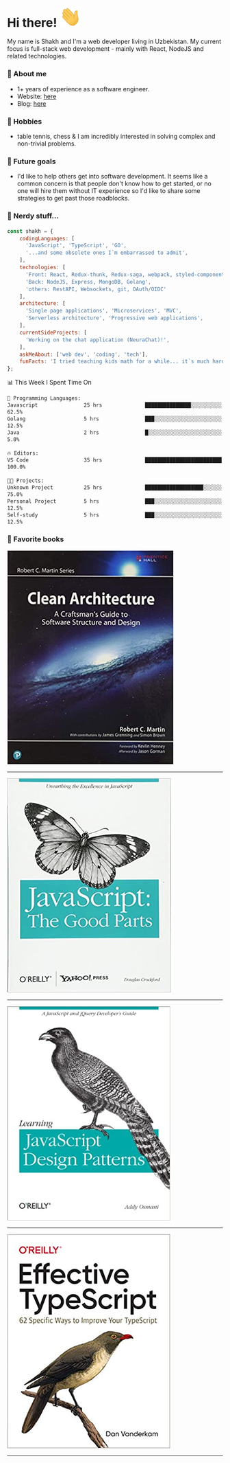 # Hi there! <img src="images/wave.gif" width="50px">

My name is Shakh and I'm a web developer living in Uzbekistan. My current focus is full-stack web development - mainly with React, NodeJS and related technologies.

### :metal: About me
  - 1+ years of experience as a software engineer.
  - Website: [here][site]
  - Blog: [here][site]
&nbsp;

[site]: https://dev-shakh.herokuapp.com/

### :sunrise_over_mountains: Hobbies
- table tennis, chess & I am incredibly interested in solving complex and non-trivial problems. 
&nbsp;

### :dart: Future goals
- I'd like to help others get into software development.  It seems like a common concern is that people don't know how to get started, or no one will hire them without IT experience so I'd like to share some strategies to get past those roadblocks. 
&nbsp;

### :eyes: Nerdy stuff...  
```javascript
const shakh = {
    codingLanguages: [
      'JavaScript', 'TypeScript', 'GO',
      '...and some obsolete ones I`m embarrassed to admit',
    ],
    technologies: [
      'Front: React, Redux-thunk, Redux-saga, webpack, styled-components, Sass, Less',
      'Back: NodeJS, Express, MongoDB, Golang',
      'others: RestAPI, Websockets, git, OAuth/OIDC' 
    ],
    architecture: [
      'Single page applications', 'Microservices', 'MVC',
      'Serverless architecture', 'Progressive web applications',
    ],
    currentSideProjects: [
      'Working on the chat application (NeuraChat)!',
    ],
    askMeAbout: ['web dev', 'coding', 'tech'],
    funFacts: 'I tried teaching kids math for a while... it`s much harder than it looks! :)',
};
```

📊 This Week I Spent Time On

```text
💬 Programming Languages: 
Javascript               25 hrs              ███████████████░░░░░░░░░░   62.5% 
Golang                   5 hrs               ███░░░░░░░░░░░░░░░░░░░░░░   12.5% 
Java                     2 hrs               █░░░░░░░░░░░░░░░░░░░░░░░░   5.0%

🔥 Editors: 
VS Code                  35 hrs              █████████████████████████   100.0%

🐱‍💻 Projects: 
Unknown Project          25 hrs              ███████████████████░░░░░░   75.0% 
Personal Project         5 hrs               ███░░░░░░░░░░░░░░░░░░░░░░   12.5% 
Self-study               5 hrs               ███░░░░░░░░░░░░░░░░░░░░░░   12.5%
```
### :book: Favorite books
<img src="images/clean-arc.jpg">
<hr />
<img src="images/best-js.jpg">
<hr />
<img src="images/patterns-js.jpg">
<hr />
<img src="images/ts.jpg">
<hr />

&nbsp;

